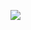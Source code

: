 ![](https://github.com/nu11secur1ty/Linux_Deployment_Administration_Hacks/blob/master/Postfix%20and%20Dovecot%20in%20openSUSE/troubleshooting-problems-with-postfix-dovecot-and-mysql.jpg)
